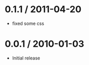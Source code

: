 
0.1.1 / 2011-04-20 
==================

  * fixed some css

0.0.1 / 2010-01-03
==================

  * Initial release

